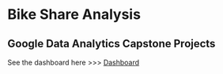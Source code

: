 # Bike Share Analysis

## Google Data Analytics Capstone Projects



See the dashboard here >>> [Dashboard](https://public.tableau.com/app/profile/ugur6725/viz/Book1_16284596120730/Dashboard1)

